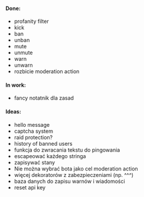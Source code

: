 #### Done:
* profanity filter
* kick
* ban
* unban
* mute
* unmute
* warn
* unwarn
* rozbicie moderation action

#### In work:
* fancy notatnik dla zasad

#### Ideas:
* hello message
* captcha system 
* raid protection?
* history of banned users
* funkcja do zwracania tekstu do pingowania 
* escapeować każdego stringa
* zapisywać stany
* Nie można wybrać bota jako cel moderation action
* więcej dekoratorów z zabezpieczeniami (np. ^^^)
* baza danych do zapisu warnów i wiadomości
* reset api key
